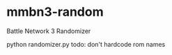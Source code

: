 mmbn3-random
============

Battle Network 3 Randomizer

python randomizer.py
todo: don't hardcode rom names
